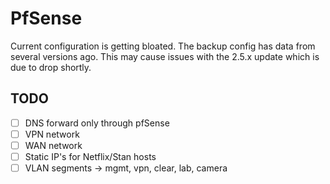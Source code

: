 # PfSense

Current configuration is getting bloated. The backup config has data from several versions ago.
This may cause issues with the 2.5.x update which is due to drop shortly.

## TODO

- [ ] DNS forward only through pfSense
- [ ] VPN network
- [ ] WAN network
- [ ] Static IP's for Netflix/Stan hosts
- [ ] VLAN segments -> mgmt, vpn, clear, lab, camera
